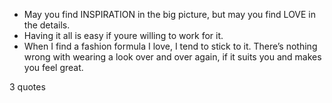 - May you find INSPIRATION in the big picture, but may you find LOVE in the details.
 - Having it all is easy if youre willing to work for it.
 - When I find a fashion formula I love, I tend to stick to it. There’s nothing wrong with wearing a look over and over again, if it suits you and makes you feel great.

3 quotes